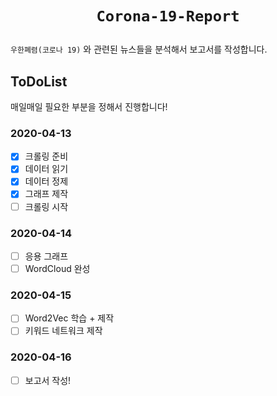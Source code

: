 # <p align=center>`Corona-19-Report`</p>
`우한폐렴(코로나 19)` 와 관련된 뉴스들을 분석해서 보고서를 작성합니다.

## ToDoList
매일매일 필요한 부분을 정해서 진행합니다!

### 2020-04-13
- [x] 크롤링 준비
- [x] 데이터 읽기
- [x] 데이터 정제
- [x] 그래프 제작
- [ ] 크롤링 시작

### 2020-04-14
- [ ] 응용 그래프 
- [ ] WordCloud 완성

### 2020-04-15
- [ ] Word2Vec 학습 + 제작
- [ ] 키워드 네트워크 제작

### 2020-04-16
- [ ] 보고서 작성!
